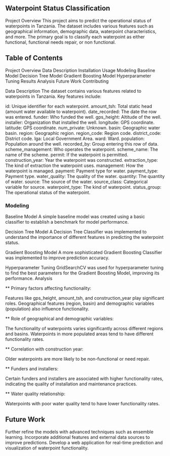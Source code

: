 ## Waterpoint Status Classification
Project Overview
This project aims to predict the operational status of waterpoints in Tanzania. The dataset includes various features such as geographical information, demographic data, waterpoint characteristics, and more. The primary goal is to classify each waterpoint as either functional, functional needs repair, or non functional.

## Table of Contents
Project Overview
Data Description
Installation
Usage
Modeling
Baseline Model
Decision Tree Model
Gradient Boosting Model
Hyperparameter Tuning
Results
Analysis
Future Work
Contributing

Data Description
The dataset contains various features related to waterpoints in Tanzania. Key features include:

id: Unique identifier for each waterpoint.
amount_tsh: Total static head (amount water available to waterpoint).
date_recorded: The date the row was entered.
funder: Who funded the well.
gps_height: Altitude of the well.
installer: Organization that installed the well.
longitude: GPS coordinate.
latitude: GPS coordinate.
num_private: Unknown.
basin: Geographic water basin.
region: Geographic region.
region_code: Region code.
district_code: District code.
lga: Local Government Area.
ward: Ward.
population: Population around the well.
recorded_by: Group entering this row of data.
scheme_management: Who operates the waterpoint.
scheme_name: The name of the scheme.
permit: If the waterpoint is permitted.
construction_year: Year the waterpoint was constructed.
extraction_type: The kind of extraction the waterpoint uses.
management: How the waterpoint is managed.
payment: Payment type for water.
payment_type: Payment type.
water_quality: The quality of the water.
quantity: The quantity of water.
source: The source of the water.
source_class: Categorical variable for source.
waterpoint_type: The kind of waterpoint.
status_group: The operational status of the waterpoint.
### Modeling
Baseline Model
A simple baseline model was created using a basic classifier to establish a benchmark for model performance.

Decision Tree Model
A Decision Tree Classifier was implemented to understand the importance of different features in predicting the waterpoint status.

Gradient Boosting Model
A more sophisticated Gradient Boosting Classifier was implemented to improve prediction accuracy.

Hyperparameter Tuning
GridSearchCV was used for hyperparameter tuning to find the best parameters for the Gradient Boosting Model, improving its performance.
Analysis

** Primary factors affecting functionality:

Features like gps_height, amount_tsh, and construction_year play significant roles.
Geographical features (region, basin) and demographic variables (population) also influence functionality.

** Role of geographical and demographic variables:

The functionality of waterpoints varies significantly across different regions and basins.
Waterpoints in more populated areas tend to have different functionality rates.

** Correlation with construction year:

Older waterpoints are more likely to be non-functional or need repair.

** Funders and installers:

Certain funders and installers are associated with higher functionality rates, indicating the quality of installation and maintenance practices.

** Water quality relationship:

Waterpoints with poor water quality tend to have lower functionality rates.

## Future Work
Further refine the models with advanced techniques such as ensemble learning.
Incorporate additional features and external data sources to improve predictions.
Develop a web application for real-time prediction and visualization of waterpoint functionality.
